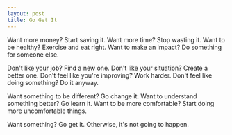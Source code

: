 ```yaml
---
layout: post
title: Go Get It
---
```


Want more money? Start saving it. Want more time? Stop wasting it. Want to be healthy? Exercise and eat right. Want to make an impact? Do something for someone else.

Don't like your job? Find a new one. Don't like your situation? Create a better one. Don't feel like you're improving? Work harder. Don't feel like doing something? Do it anyway.

Want something to be different? Go change it. Want to understand something better? Go learn it. Want to be more comfortable? Start doing more uncomfortable things.

Want something? Go get it. Otherwise, it's not going to happen.